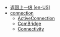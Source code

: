 - [返回上一级 [en-US]](en-US/)
- [connection](en-US/connection/)
  - [ActiveConnection](en-US/connection/ActiveConnection.md)
  - [ComBridge](en-US/connection/ComBridge.md)
  - [Connectivity](en-US/connection/Connectivity.md)
